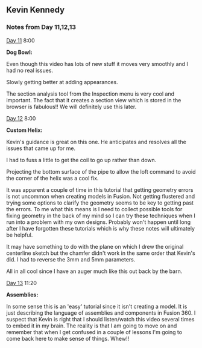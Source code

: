 ## Kevin Kennedy

### Notes from Day 11,12,13


[Day 11](https://www.youtube.com/watch?v=YsXaCmKEV-g) 8:00

**Dog Bowl:**

Even though this video has lots of new stuff it moves very smoothly and I had no real issues.

Slowly getting better at adding appearances.

The section analysis tool from the Inspection menu is very cool and important. The fact that it creates a section view which is stored in the browser is fabulous!! We will definitely use this later.

[Day 12](https://www.youtube.com/watch?v=r3I9bg-dm2k) 8:00

**Custom Helix:**

Kevin's guidance is great on this one. He anticipates and resolves all the issues that came up for me. 

I had to fuss a little to get the coil to go up rather than down. 

Projecting the bottom surface of the pipe to allow the loft command to avoid the corner of the helix was a cool fix. 

It was apparent a couple of time in this tutorial that getting geometry errors is not uncommon when creating models in Fusion. Not getting flustered and trying some options to clarify the geometry seems to be key to getting past the errors. To me what this means is I need to collect possible tools for fixing geometry in the back of my mind so I can try these techniques when I run into a problem with my own designs. Probably won't happen until long after I have forgotten these tutorials which is why these notes will ultimately be helpful.

It may have something to do with the plane on which I drew the original centerline sketch but the chamfer didn't work in the same order that Kevin's did. I had to reverse the 3mm and 5mm parameters.

All in all cool since I have an auger much like this out back by the barn.

[Day 13](https://www.youtube.com/watch?v=r3I9bg-dm2k) 11:20

**Assemblies:**

In some sense this is an 'easy' tutorial since it isn't creating a model. It is just describing the language of assemblies and components in Fusion 360. I suspect that Kevin is right that I should listen/watch this video several times to embed it in my brain. The reality is that I am going to move on and remember that when I get confused in a couple of lessons I'm going to come back here to make sense of things. Whew!!

